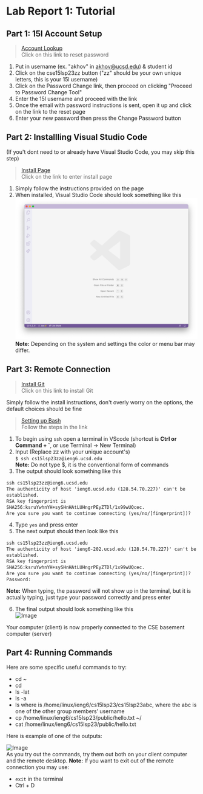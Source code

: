 # Lab Report 1: Tutorial
## Part 1: 15l Account Setup
> [Account Lookup](https://sdacs.ucsd.edu/~icc/index.php)  
> Click on this link to reset password

1. Put in username (ex. "akhov" in akhov@ucsd.edu) & student id
2. Click on the cse15lsp23zz button ("zz" should be your own unique letters, this is your 15l username)
3. Click on the Password Change link, then proceed on clicking "Proceed to Password Change Tool"
4. Enter the 15l username and proceed with the link
5. Once the email with password instructions is sent, open it up and click on the link to the reset page
6. Enter your new password then press the Change Password button

## Part 2: Installling Visual Studio Code
(If you't dont need to or already have Visual Studio Code, you may skip this step)
> [Install Page](https://code.visualstudio.com/)  
>  Click on the link to enter install page

1. Simply follow the instructions provided on the page
2. When installed, Visual Studio Code should look something like this 
![Image](vscode.png)
**Note:** Depending on the system and settings the color or menu bar may differ.

## Part 3: Remote Connection
> [Install Git](https://gitforwindows.org/)  
> Click on this link to install Git  

Simply follow the install instructions, don't overly worry on the options, the default choices should be fine

> [Setting up Bash](https://stackoverflow.com/a/50527994)  
> Follow the steps in the link  

1. To begin using `ssh` open a terminal in VScode (shortcut is **Ctrl or Command + `**, or use Terminal -> New Terminal)
2. Input (Replace zz with your unique account's)  
``` $ ssh cs15lsp23zz@ieng6.ucsd.edu ```  
**Note:** Do not type $, it is the conventional form of commands
3. The output should look something like this  
```
ssh cs15lsp23zz@ieng6.ucsd.edu
The authenticity of host 'ieng6.ucsd.edu (128.54.70.227)' can't be established.
RSA key fingerprint is SHA256:ksruYwhnYH+sySHnHAtLUHngrPEyZTDl/1x99wUQcec.
Are you sure you want to continue connecting (yes/no/[fingerprint])? 
```  
4. Type `yes` and press enter
5. The next output should then look like this  
```
ssh cs15lsp23zz@ieng6.ucsd.edu
The authenticity of host 'ieng6-202.ucsd.edu (128.54.70.227)' can't be established.
RSA key fingerprint is SHA256:ksruYwhnYH+sySHnHAtLUHngrPEyZTDl/1x99wUQcec.
Are you sure you want to continue connecting (yes/no/[fingerprint])? 
Password: 
```  
**Note:** When typing, the password will not show up in the terminal, but it is actually typing, just type your password correctly and press enter  

6. The final output should look something like this  
![Image](remote_example.png)

Your computer (client) is now properly connected to the CSE basement computer (server)
## Part 4: Running Commands
Here are some specific useful commands to try:

* cd ~
* cd
* ls -lat
* ls -a
* ls <directory> where <directory> is /home/linux/ieng6/cs15lsp23/cs15lsp23abc, where the abc is one of the other group members’ username
* cp /home/linux/ieng6/cs15lsp23/public/hello.txt ~/
* cat /home/linux/ieng6/cs15lsp23/public/hello.txt
  
Here is example of one of the outputs:

![Image](cmdexample.png)  
  As you try out the commands, try them out both on your client computer and the remote desktop.
  **Note:** If you want to exit out of the remote connection you may use:
  * ```exit``` in the terminal
  * Ctrl + D
